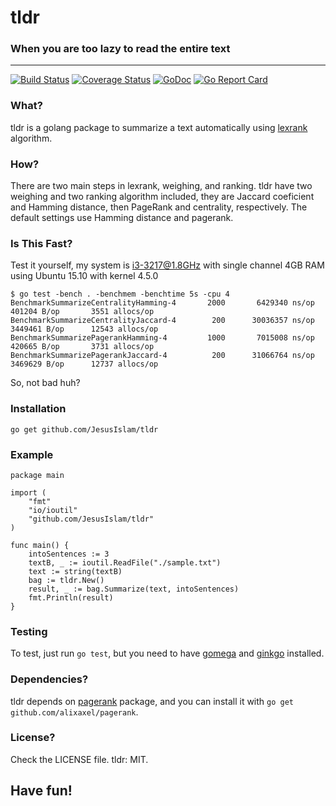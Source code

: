 # tldr
### When you are too lazy to read the entire text
------------------------------------------------------
[![Build Status](https://travis-ci.org/JesusIslam/tldr.svg?branch=master)](https://travis-ci.org/JesusIslam/tldr)
[![Coverage Status](https://coveralls.io/repos/github/JesusIslam/tldr/badge.svg?branch=master)](https://coveralls.io/github/JesusIslam/tldr?branch=master)
[![GoDoc](https://godoc.org/github.com/JesusIslam/tldr?status.svg)](https://godoc.org/github.com/JesusIslam/tldr)
[![Go Report Card](https://goreportcard.com/badge/github.com/JesusIslam/tldr)](https://goreportcard.com/report/github.com/JesusIslam/tldr)


### What?
tldr is a golang package to summarize a text automatically using [lexrank](http://www.cs.cmu.edu/afs/cs/project/jair/pub/volume22/erkan04a-html/erkan04a.html) algorithm.

### How?
There are two main steps in lexrank, weighing, and ranking. tldr have two weighing and two ranking algorithm included, they are Jaccard coeficient and Hamming distance, then PageRank and centrality, respectively. The default settings use Hamming distance and pagerank.

### Is This Fast?
Test it yourself, my system is i3-3217@1.8GHz with single channel 4GB RAM using Ubuntu 15.10 with kernel 4.5.0
```
$ go test -bench . -benchmem -benchtime 5s -cpu 4
BenchmarkSummarizeCentralityHamming-4	    2000	   6429340 ns/op	  401204 B/op	    3551 allocs/op
BenchmarkSummarizeCentralityJaccard-4	     200	  30036357 ns/op	 3449461 B/op	   12543 allocs/op
BenchmarkSummarizePagerankHamming-4  	    1000	   7015008 ns/op	  420665 B/op	    3731 allocs/op
BenchmarkSummarizePagerankJaccard-4  	     200	  31066764 ns/op	 3469629 B/op	   12737 allocs/op
```
So, not bad huh?

### Installation
`go get github.com/JesusIslam/tldr`

### Example

```
package main

import (
	"fmt"
	"io/ioutil"
	"github.com/JesusIslam/tldr"
)

func main() {
	intoSentences := 3
	textB, _ := ioutil.ReadFile("./sample.txt")
	text := string(textB)
	bag := tldr.New()
	result, _ := bag.Summarize(text, intoSentences)
	fmt.Println(result)
}
```
### Testing
To test, just run `go test`, but you need to have [gomega](http://github.com/onsi/gomega) and [ginkgo](http://github.com/onsi/ginkgo) installed.

### Dependencies?
tldr depends on [pagerank](https://github.com/alixaxel/pagerank) package, and you can install it with `go get github.com/alixaxel/pagerank`.

### License?
Check the LICENSE file. tldr: MIT.

## Have fun!
